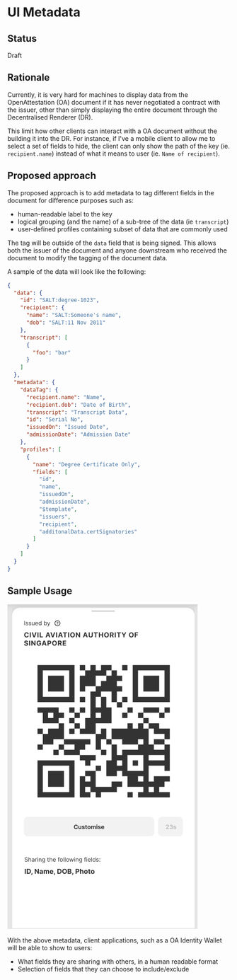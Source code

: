 # UI Metadata

## Status

Draft

## Rationale

Currently, it is very hard for machines to display data from the OpenAttestation (OA) document if it has never negotiated a contract with the issuer, other than simply displaying the entire document through the Decentralised Renderer (DR).

This limit how other clients can interact with a OA document without the building it into the DR. For instance, if I've a mobile client to allow me to select a set of fields to hide, the client can only show the path of the key (ie. `recipient.name`) instead of what it means to user (ie. `Name of recipient`).

## Proposed approach

The proposed approach is to add metadata to tag different fields in the document for difference purposes such as:

- human-readable label to the key
- logical grouping (and the name) of a sub-tree of the data (ie `transcript`)
- user-defined profiles containing subset of data that are commonly used

The tag will be outside of the `data` field that is being signed. This allows both the issuer of the document and anyone downstream who received the document to modify the tagging of the document data.

A sample of the data will look like the following:

```json
{
  "data": {
    "id": "SALT:degree-1023",
    "recipient": {
      "name": "SALT:Someone's name",
      "dob": "SALT:11 Nov 2011"
    },
    "transcript": [
      {
        "foo": "bar"
      }
    ]
  },
  "metadata": {
    "dataTag": {
      "recipient.name": "Name",
      "recipient.dob": "Date of Birth",
      "transcript": "Transcript Data",
      "id": "Serial No",
      "issuedOn": "Issued Date",
      "admissionDate": "Admission Date"
    },
    "profiles": [
      {
        "name": "Degree Certificate Only",
        "fields": [
          "id",
          "name",
          "issuedOn",
          "admissionDate",
          "$template",
          "issuers",
          "recipient",
          "additonalData.certSignatories"
        ]
      }
    ]
  }
}
```

## Sample Usage

![Example Application](assets/ui_metadata/example.png)

With the above metadata, client applications, such as a OA Identity Wallet will be able to show to users:

- What fields they are sharing with others, in a human readable format
- Selection of fields that they can choose to include/exclude
